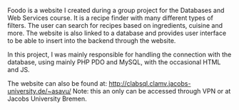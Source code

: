 Foodo is a website I created during a group project for the Databases and Web Services course.
It is a recipe finder with many different types of filters. The user can search for recipes based on ingredients, cuisine and more. The website is also linked to a database and provides user interface to be able to insert into the backend through the website.

In this project, I was mainly responsible for handling the connection with the database, using mainly PHP PDO and MySQL, with the occasional HTML and JS.

The website can also be found at: http://clabsql.clamv.jacobs-university.de/~asavu/
Note: this an only can be accessed through VPN or at Jacobs University Bremen.
